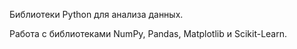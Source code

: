 Библиотеки Python для анализа данных.

Работа с библиотеками NumPy, Pandas, Matplotlib и Scikit-Learn.
